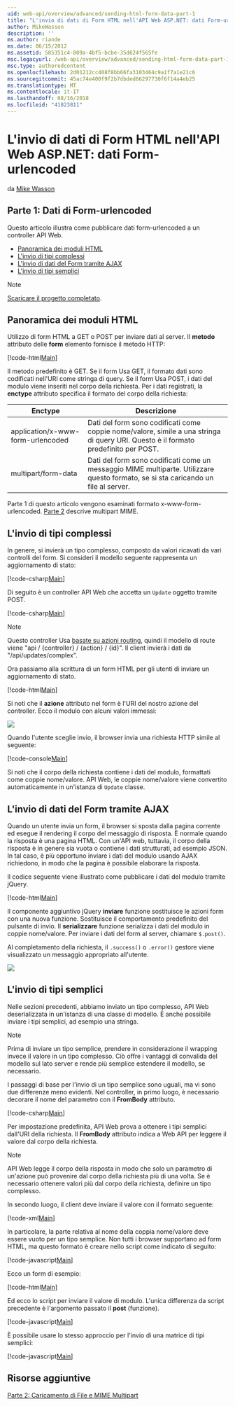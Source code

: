 ```yaml
---
uid: web-api/overview/advanced/sending-html-form-data-part-1
title: "L'invio di dati di Form HTML nell'API Web ASP.NET: dati Form-urlencoded | Microsoft Docs"
author: MikeWasson
description: ''
ms.author: riande
ms.date: 06/15/2012
ms.assetid: 585351c4-809a-4bf5-bcbe-35d624f565fe
msc.legacyurl: /web-api/overview/advanced/sending-html-form-data-part-1
msc.type: authoredcontent
ms.openlocfilehash: 2d01212cc408f8bb66fa3103464c9a1f7a1e21c6
ms.sourcegitcommit: 45ac74e400f9f2b7dbded66297730f6f14a4eb25
ms.translationtype: MT
ms.contentlocale: it-IT
ms.lasthandoff: 08/16/2018
ms.locfileid: "41823811"
---
```

<a name="sending-html-form-data-in-aspnet-web-api-form-urlencoded-data"></a>L'invio di dati di Form HTML nell'API Web ASP.NET: dati Form-urlencoded
====================
da [Mike Wasson](https://github.com/MikeWasson)

## <a name="part-1-form-urlencoded-data"></a>Parte 1: Dati di Form-urlencoded

Questo articolo illustra come pubblicare dati form-urlencoded a un controller API Web.

- [Panoramica dei moduli HTML](#overview_of_html_forms)
- [L'invio di tipi complessi](#sending_complex_types)
- [L'invio di dati del Form tramite AJAX](#sending_form_data_via_ajax)
- [L'invio di tipi semplici](#sending_simple_types)

> [!NOTE]
> [Scaricare il progetto completato](https://code.msdn.microsoft.com/ASPNET-Web-API-Sending-a6f9d007).


<a id="overview_of_html_forms"></a>
## <a name="overview-of-html-forms"></a>Panoramica dei moduli HTML

Utilizzo di form HTML a GET o POST per inviare dati al server. Il **metodo** attributo delle **form** elemento fornisce il metodo HTTP:

[!code-html[Main](sending-html-form-data-part-1/samples/sample1.html)]

Il metodo predefinito è GET. Se il form Usa GET, il formato dati sono codificati nell'URI come stringa di query. Se il form Usa POST, i dati del modulo viene inseriti nel corpo della richiesta. Per i dati registrati, la **enctype** attributo specifica il formato del corpo della richiesta:

| Enctype | Descrizione |
| --- | --- |
| application/x-www-form-urlencoded | Dati del form sono codificati come coppie nome/valore, simile a una stringa di query URI. Questo è il formato predefinito per POST. |
| multipart/form-data | Dati del form sono codificati come un messaggio MIME multiparte. Utilizzare questo formato, se si sta caricando un file al server. |

Parte 1 di questo articolo vengono esaminati formato x-www-form-urlencoded. [Parte 2](sending-html-form-data-part-2.md) descrive multipart MIME.

<a id="sending_complex_types"></a>
## <a name="sending-complex-types"></a>L'invio di tipi complessi

In genere, si invierà un tipo complesso, composto da valori ricavati da vari controlli del form. Si consideri il modello seguente rappresenta un aggiornamento di stato:

[!code-csharp[Main](sending-html-form-data-part-1/samples/sample2.cs)]

Di seguito è un controller API Web che accetta un `Update` oggetto tramite POST.

[!code-csharp[Main](sending-html-form-data-part-1/samples/sample3.cs)]

> [!NOTE]
> Questo controller Usa [basate su azioni routing](../web-api-routing-and-actions/routing-in-aspnet-web-api.md#routing_by_action_name), quindi il modello di route viene &quot;api / {controller} / {action} / {id}&quot;. Il client invierà i dati da &quot;/api/updates/complex&quot;.


Ora passiamo alla scrittura di un form HTML per gli utenti di inviare un aggiornamento di stato.

[!code-html[Main](sending-html-form-data-part-1/samples/sample4.html)]

Si noti che il **azione** attributo nel form è l'URI del nostro azione del controller. Ecco il modulo con alcuni valori immessi:

![](sending-html-form-data-part-1/_static/image1.png)

Quando l'utente sceglie invio, il browser invia una richiesta HTTP simile al seguente:

[!code-console[Main](sending-html-form-data-part-1/samples/sample5.cmd)]

Si noti che il corpo della richiesta contiene i dati del modulo, formattati come coppie nome/valore. API Web, le coppie nome/valore viene convertito automaticamente in un'istanza di `Update` classe.

<a id="sending_form_data_via_ajax"></a>
## <a name="sending-form-data-via-ajax"></a>L'invio di dati del Form tramite AJAX

Quando un utente invia un form, il browser si sposta dalla pagina corrente ed esegue il rendering il corpo del messaggio di risposta. È normale quando la risposta è una pagina HTML. Con un'API web, tuttavia, il corpo della risposta è in genere sia vuota o contiene i dati strutturati, ad esempio JSON. In tal caso, è più opportuno inviare i dati del modulo usando AJAX richiedono, in modo che la pagina è possibile elaborare la risposta.

Il codice seguente viene illustrato come pubblicare i dati del modulo tramite jQuery.

[!code-html[Main](sending-html-form-data-part-1/samples/sample6.html)]

Il componente aggiuntivo jQuery **inviare** funzione sostituisce le azioni form con una nuova funzione. Sostituisce il comportamento predefinito del pulsante di invio. Il **serializzare** funzione serializza i dati del modulo in coppie nome/valore. Per inviare i dati del form al server, chiamare `$.post()`.

Al completamento della richiesta, il `.success()` o `.error()` gestore viene visualizzato un messaggio appropriato all'utente.

![](sending-html-form-data-part-1/_static/image2.png)

<a id="sending_simple_types"></a>
## <a name="sending-simple-types"></a>L'invio di tipi semplici

Nelle sezioni precedenti, abbiamo inviato un tipo complesso, API Web deserializzata in un'istanza di una classe di modello. È anche possibile inviare i tipi semplici, ad esempio una stringa.

> [!NOTE]
> Prima di inviare un tipo semplice, prendere in considerazione il wrapping invece il valore in un tipo complesso. Ciò offre i vantaggi di convalida del modello sul lato server e rende più semplice estendere il modello, se necessario.


I passaggi di base per l'invio di un tipo semplice sono uguali, ma vi sono due differenze meno evidenti. Nel controller, in primo luogo, è necessario decorare il nome del parametro con il **FromBody** attributo.

[!code-csharp[Main](sending-html-form-data-part-1/samples/sample7.cs?highlight=3)]

Per impostazione predefinita, API Web prova a ottenere i tipi semplici dall'URI della richiesta. Il **FromBody** attributo indica a Web API per leggere il valore dal corpo della richiesta.

> [!NOTE]
> API Web legge il corpo della risposta in modo che solo un parametro di un'azione può provenire dal corpo della richiesta più di una volta. Se è necessario ottenere valori più dal corpo della richiesta, definire un tipo complesso.


In secondo luogo, il client deve inviare il valore con il formato seguente:

[!code-xml[Main](sending-html-form-data-part-1/samples/sample8.xml)]

In particolare, la parte relativa al nome della coppia nome/valore deve essere vuoto per un tipo semplice. Non tutti i browser supportano ad form HTML, ma questo formato è creare nello script come indicato di seguito:

[!code-javascript[Main](sending-html-form-data-part-1/samples/sample9.js)]

Ecco un form di esempio:

[!code-html[Main](sending-html-form-data-part-1/samples/sample10.html)]

Ed ecco lo script per inviare il valore di modulo. L'unica differenza da script precedente è l'argomento passato il **post** (funzione).

[!code-javascript[Main](sending-html-form-data-part-1/samples/sample11.js?highlight=2)]

È possibile usare lo stesso approccio per l'invio di una matrice di tipi semplici:

[!code-javascript[Main](sending-html-form-data-part-1/samples/sample12.js)]

## <a name="additional-resources"></a>Risorse aggiuntive

[Parte 2: Caricamento di File e MIME Multipart](sending-html-form-data-part-2.md)
